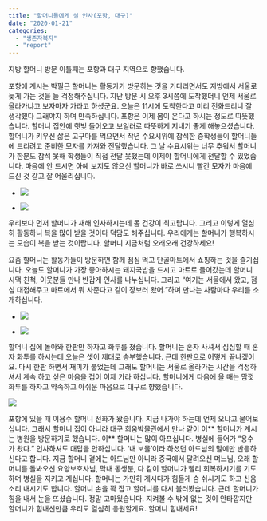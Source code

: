 ```yaml
---
title: "할머니들에게 설 인사(포항, 대구)"
date: "2020-01-21"
categories: 
  - "생존자복지"
  - "report"
---
```


지방 할머니 방문 이틀째는 포항과 대구 지역으로 향했습니다.

포항에 계시는 박필근 할머니는 활동가가 방문하는 것을 기다리면서도 지방에서 서울로 늦게 가는 것을 늘 걱정해주십니다. 지난 방문 시 오후 3시쯤에 도착했더니 언제 서울로 올라가냐고 보자마자 가라고 하셨군요. 오늘은 11시에 도착한다고 미리 전화드리니 잘 생각했다 그래야지 하며 만족하십니다. 포항은 이제 봄이 온다고 하시는 정도로 따뜻했습니다. 할머니 집안에 햇빛 들어오고 보일러로 따뜻하게 지내기 좋게 해놓으셨습니다. 할머니가 키우신 삶은 고구마를 먹으면서 작년 수요시위에 참석한 중학생들이 할머니들에 드리려고 준비한 모자를 가져와 전달했습니다. 그 날 수요시위는 너무 추워서 할머니가 한분도 참석 못해 학생들이 직접 전달 못했는데 이제야 할머니에게 전달할 수 있었습니다. 마음에 안 드시면 아예 보지도 않으신 할머니가 바로 쓰시니 빨간 모자가 마음에 드신 것 같고 잘 어울리십니다.

- ![](http://womenandwar.net/kr/wp-content/uploads/2020/01/photo_2020-01-23_10-06-27-2-768x1024.jpg)
    
- ![](http://womenandwar.net/kr/wp-content/uploads/2020/01/photo_2020-01-23_10-06-22-2-768x1024.jpg)
    

우리보다 먼저 할머니가 새해 인사하시는데 몸 건강이 최고랍니다. 그리고 이렇게 열심히 활동하니 복을 많이 받을 것이다 덕담도 해주십니다. 우리에게는 할머니가 행복하시는 모습이 복을 받는 것이랍니다. 할머니 지금처럼 오래오래 건강하세요!

요즘 할머니는 활동가들이 방문하면 함께 점심 먹고 단골마트에서 쇼핑하는 것을 즐기십니다. 오늘도 할머니가 가장 좋아하시는 돼지국밥을 드시고 마트로 들어갔는데 할머니 시댁 친척, 이웃분들 만나 반갑게 인사를 나누십니다. 그리고 “여기는 서울에서 왔고, 점심 대접해주고 마트에서 뭐 사준다고 같이 장보러 왔어.”하며 만나는 사람마다 우리를 소개하십니다.

- ![](http://womenandwar.net/kr/wp-content/uploads/2020/01/photo_2020-01-23_10-05-55-1-768x1024.jpg)
    
- ![](http://womenandwar.net/kr/wp-content/uploads/2020/01/photo_2020-01-23_10-06-10-1-768x1024.jpg)
    

할머니 집에 돌아와 한판만 하자고 화투를 쳤습니다. 할머니는 혼자 사셔서 심심할 때 혼자 화투를 하시는데 오늘은 셋이 제대로 승부했습니다. 근데 한판으로 어떻게 끝나겠어요. 다시 한판 하면서 재미가 붙었는데 그래도 할머니는 서울로 올라가는 시간을 걱정하셔서 계속 하고 싶은 마음을 접어 이제 가라 하십니다. 할머니에게 다음에 올 때는 맘껏 화투를 하자고 약속하고 아쉬운 마음으로 대구로 향했습니다.

![](http://womenandwar.net/kr/wp-content/uploads/2020/01/photo_2020-01-23_10-06-07-2-1024x902.jpg)

포항에 있을 때 이용수 할머니 전화가 왔습니다. 지금 나가야 하는데 언제 오냐고 물어보십니다. 그래서 할머니 집이 아니라 대구 희움박물관에서 만나 같이 이\*\* 할머니가 계시는 병원을 방문하기로 했습니다. 이\*\* 할머니는 많이 아프십니다. 병실에 들어가 “용수가 왔다.” 인사하셔도 대답을 안하십니다. ‘내 보물’이라 하셨던 아드님의 말에만 반응하신다고 합니다. 지금 할머니 곁에는 아드님만 아니라 중국에서 달려오신 며느님, 오래 할머니를 돌봐오신 요양보호사님, 막내 동생분, 다 같이 할머니가 빨리 회복하시기를 기도하며 병실을 지키고 계십니다. 할머니는 가만히 계시다가 힘들게 숨 쉬시기도 하고 신음소리 내시기도 합니다. 할머니 손을 꽉 잡고 할머니를 다시 불러봤습니다. 근데 할머니가 힘을 내서 눈을 뜨셨습니다. 정말 고마웠습니다. 지켜볼 수 밖에 없는 것이 안타깝지만 할머니가 힘내신만큼 우리도 열심히 응원할게요. 할머니 힘내세요!
